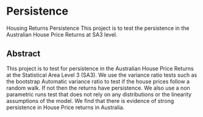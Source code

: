 # Persistence
Housing Returns Persistence
This project is to test the persistence in the Australian House Price Returns at SA3 level.

## Abstract
This project is to test for persistence in the Australian House Price Returns at the Statistical Area Level 3 (SA3). We use the variance ratio tests such as the bootstrap Automatic variance ratio to test if the house prices follow a random walk. If not then the returns have persistence. We also use a non parametric runs test that does not rely on any distributions or the linearity assumptions of the model. We find that there is evidence of strong persistence in House Price returns in Australia.
